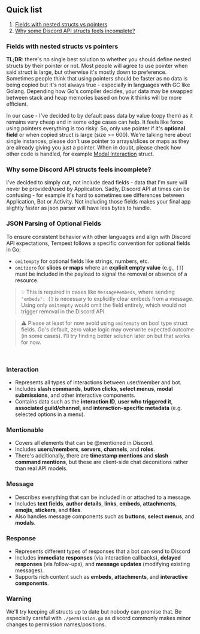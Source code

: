 ## Quick list
1. [Fields with nested structs vs pointers](#fields-with-nested-structs-vs-pointers)
2. [Why some Discord API structs feels incomplete?](#why-some-discord-api-structs-feels-incomplete)

### Fields with nested structs vs pointers
**TL;DR**: there's no single best solution to whether you should define nested structs by their pointer or not. Most people will agree to use pointer when said struct is large, but otherwise it's mostly down to preference. Sometimes people think that using pointers should be faster as no data is being copied but it's not always true - especially in languages with GC like Golang. Depending how Go's compiler decides, your data may be swapped between stack and heap memories based on how it thinks will be more efficient.

In our case - I've decided to by default pass data by value (copy them) as it remains very cheap and in some edge cases can help. It feels like force using pointers everything is too risky. So, only use pointer if it's **optional field** or when copied struct is large (size >= 600). We're talking here about single instances, please don't use pointer to arrays/slices or maps as they are already giving you just a pointer. When in doubt, please check how other code is handled, for example [Modal Interaction](https://github.com/amatsagu/tempest/blob/de02d0ad11bde79058019ac818ffdfda6afad0e2/interaction.go#L62) struct.

### Why some Discord API structs feels incomplete?
I've decided to simply cut, not include dead fields - data that I'm sure will never be provided/used by Application. Sadly, Discord API at times can be confusing - for example it's hard to sometimes see differences between Application, Bot or Activity. Not including those fields makes your final app slightly faster as json parser will have less bytes to handle.


### JSON Parsing of Optional Fields
To ensure consistent behavior with other languages and align with Discord API expectations, Tempest follows a specific convention for optional fields in Go:
- `omitempty` for optional fields like strings, numbers, etc.
- `omitzero` for **slices or maps** where an **explicit empty value** (e.g., `[]`) must be included in the payload to signal the removal or absence of a resource.

> 💡 This is required in cases like `Message#embeds`, where sending `"embeds": []` is necessary to explicitly clear embeds from a message. Using only `omitempty` would omit the field entirely, which would not trigger removal in the Discord API.

> ⚠️ Please at least for now avoid using `omitempty` on bool type struct fields. Go's default, zero value logic may overwrite expected outcome (in some cases). I'll try finding better solution later on but that works for now.

<br>

### Interaction
- Represents all types of interactions between user/member and bot.
- Includes **slash commands**, **button clicks**, **select menus**, **modal submissions**, and other interactive components.
- Contains data such as the **interaction ID**, **user who triggered it**, **associated guild/channel**, and **interaction-specific metadata** (e.g. selected options in a menu).

### Mentionable
- Covers all elements that can be @mentioned in Discord.
- Includes **users/members**, **servers**, **channels**, and **roles**.
- There's additionally, there are **timestamp mentions** and **slash command mentions**, but these are client-side chat decorations rather than real API models.

### Message
- Describes everything that can be included in or attached to a message.
- Includes **text fields**, **author details**, **links**, **embeds**, **attachments**, **emojis**, **stickers**, and **files**.
- Also handles message components such as **buttons**, **select menus**, and **modals**.

### Response
- Represents different types of responses that a bot can send to Discord
- Includes **immediate responses** (via interaction callbacks), **delayed responses** (via follow-ups), and **message updates** (modifying existing messages).
- Supports rich content such as **embeds**, **attachments**, and **interactive components**.

### Warning
We'll try keeping all structs up to date but nobody can promise that. Be especially careful with `./permission.go` as discord commonly makes minor changes to permission names/positions.